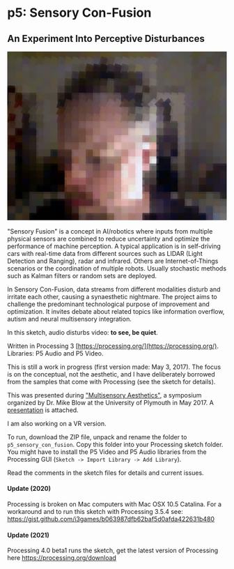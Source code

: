 # p5: Sensory Con-Fusion
## An Experiment Into Perceptive Disturbances

![Image](sensory_con_fusion.png)

"Sensory Fusion" is a concept in AI/robotics where inputs from multiple physical sensors are combined to reduce uncertainty and optimize the performance of machine perception. A typical application is in self-driving cars with real-time data from different sources such as LIDAR (Light Detection and Ranging), radar and infrared. Others are Internet-of-Things scenarios or the coordination of multiple robots. Usually stochastic methods such as Kalman filters or random sets are deployed. 

In Sensory Con-Fusion, data streams from different modalities disturb and irritate each other, causing a synaesthetic nightmare. The project aims to challenge the predominant technological purpose of improvement and optimization. It invites debate about related topics like information overflow, autism and neural multisensory integration.

In this sketch, audio disturbs video: **to see, be quiet**.

Written in Processing 3 [https://processing.org/](https://processing.org/). Libraries: P5 Audio and P5 Video. 

This is still a work in progress (first version made: May 3, 2017). The focus is on the conceptual, not the aesthetic, and I have deliberately borrowed from the samples that come with Processing (see the sketch for details). 

This was presented during ["Multisensory Aesthetics"](https://bureaudoove.com/2017/04/24/mike-blow-multisensory-aesthetics-workshop-16th-may-2017/), a symposium organized by Dr. Mike Blow at the University of Plymouth in May 2017. A [presentation](Sensory_Con_Fusion_2017.pdf) is attached.

I am also working on a VR version.

To run, download the ZIP file, unpack and rename the folder to `p5_sensory_con_fusion`. Copy this folder into your Processing sketch folder. You might have to install the P5 Video and P5 Audio libraries from the Processing GUI (`Sketch -> Import Library -> Add Library`).

Read the comments in the sketch files for details and current issues.
 
#### Update (2020) 
Processing is broken on Mac computers with Mac OSX 10.5 Catalina. For a workaround and to run this sketch with Processing 3.5.4 see:
https://gist.github.com/i3games/b063987dfb62baf5d0afda422631b480

#### Update (2021) 
Processing 4.0 beta1 runs the sketch, get the latest version of Processing here https://processing.org/download
